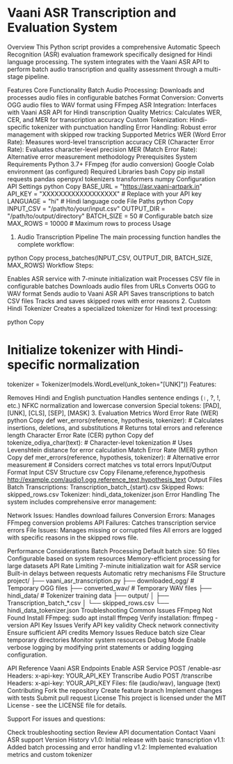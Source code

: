 # Vaani ASR Transcription and Evaluation System
Overview
This Python script provides a comprehensive Automatic Speech Recognition (ASR) evaluation framework specifically designed for Hindi language processing. The system integrates with the Vaani ASR API to perform batch audio transcription and quality assessment through a multi-stage pipeline.

Features
Core Functionality
Batch Audio Processing: Downloads and processes audio files in configurable batches
Format Conversion: Converts OGG audio files to WAV format using FFmpeg
ASR Integration: Interfaces with Vaani ASR API for Hindi transcription
Quality Metrics: Calculates WER, CER, and MER for transcription accuracy
Custom Tokenization: Hindi-specific tokenizer with punctuation handling
Error Handling: Robust error management with skipped row tracking
Supported Metrics
WER (Word Error Rate): Measures word-level transcription accuracy
CER (Character Error Rate): Evaluates character-level precision
MER (Match Error Rate): Alternative error measurement methodology
Prerequisites
System Requirements
Python 3.7+
FFmpeg (for audio conversion)
Google Colab environment (as configured)
Required Libraries
bash
Copy
pip install requests pandas openpyxl tokenizers transformers numpy
Configuration
API Settings
python
Copy
BASE_URL = "https://asr.vaani-artpark.in"
API_KEY = "XXXXXXXXXXXXXXXXXX"  # Replace with your API key
LANGUAGE = "hi"  # Hindi language code
File Paths
python
Copy
INPUT_CSV = "/path/to/your/input.csv"
OUTPUT_DIR = "/path/to/output/directory"
BATCH_SIZE = 50  # Configurable batch size
MAX_ROWS = 10000  # Maximum rows to process
Usage
1. Audio Transcription Pipeline
The main processing function handles the complete workflow:

python
Copy
process_batches(INPUT_CSV, OUTPUT_DIR, BATCH_SIZE, MAX_ROWS)
Workflow Steps:

Enables ASR service with 7-minute initialization wait
Processes CSV file in configurable batches
Downloads audio files from URLs
Converts OGG to WAV format
Sends audio to Vaani ASR API
Saves transcriptions to batch CSV files
Tracks and saves skipped rows with error reasons
2. Custom Hindi Tokenizer
Creates a specialized tokenizer for Hindi text processing:

python
Copy
# Initialize tokenizer with Hindi-specific normalization
tokenizer = Tokenizer(models.WordLevel(unk_token="[UNK]"))
Features:

Removes Hindi and English punctuation
Handles sentence endings (।, ?, !, etc.)
NFKC normalization and lowercase conversion
Special tokens: [PAD], [UNK], [CLS], [SEP], [MASK]
3. Evaluation Metrics
Word Error Rate (WER)
python
Copy
def wer_errors(reference, hypothesis, tokenizer):
    # Calculates insertions, deletions, and substitutions
    # Returns total errors and reference length
Character Error Rate (CER)
python
Copy
def tokenize_odiya_char(text):
    # Character-level tokenization
    # Uses Levenshtein distance for error calculation
Match Error Rate (MER)
python
Copy
def mer_errors(reference, hypothesis, tokenizer):
    # Alternative error measurement
    # Considers correct matches vs total errors
Input/Output Format
Input CSV Structure
csv
Copy
Filename,reference,hypothesis
http://example.com/audio1.ogg,reference_text,hypothesis_text
Output Files
Batch Transcriptions: Transcription_batch_{start}.csv
Skipped Rows: skipped_rows.csv
Tokenizer: hindi_data_tokenizer.json
Error Handling
The system includes comprehensive error management:

Network Issues: Handles download failures
Conversion Errors: Manages FFmpeg conversion problems
API Failures: Catches transcription service errors
File Issues: Manages missing or corrupted files
All errors are logged with specific reasons in the skipped rows file.

Performance Considerations
Batch Processing
Default batch size: 50 files
Configurable based on system resources
Memory-efficient processing for large datasets
API Rate Limiting
7-minute initialization wait for ASR service
Built-in delays between requests
Automatic retry mechanisms
File Structure
project/
├── vaani_asr_transcription.py
├── downloaded_ogg/          # Temporary OGG files
├── converted_wav/           # Temporary WAV files
├── hindi_data/              # Tokenizer training data
├── output/
│   ├── Transcription_batch_*.csv
│   └── skipped_rows.csv
└── hindi_data_tokenizer.json
Troubleshooting
Common Issues
FFmpeg Not Found
Install FFmpeg: sudo apt install ffmpeg
Verify installation: ffmpeg -version
API Key Issues
Verify API key validity
Check network connectivity
Ensure sufficient API credits
Memory Issues
Reduce batch size
Clear temporary directories
Monitor system resources
Debug Mode
Enable verbose logging by modifying print statements or adding logging configuration.

API Reference
Vaani ASR Endpoints
Enable ASR Service
POST /enable-asr
Headers: x-api-key: YOUR_API_KEY
Transcribe Audio
POST /transcribe
Headers: x-api-key: YOUR_API_KEY
Files: file (audio/wav), language (text)
Contributing
Fork the repository
Create feature branch
Implement changes with tests
Submit pull request
License
This project is licensed under the MIT License - see the LICENSE file for details.

Support
For issues and questions:

Check troubleshooting section
Review API documentation
Contact Vaani ASR support
Version History
v1.0: Initial release with basic transcription
v1.1: Added batch processing and error handling
v1.2: Implemented evaluation metrics and custom tokenizer
